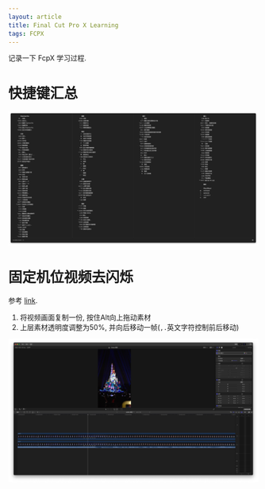 ```yaml
---
layout: article
title: Final Cut Pro X Learning
tags: FCPX
---
```


记录一下 FcpX 学习过程.

<!--more-->

# 快捷键汇总

![shortcurs](/imgs/20230618-FCPx/FCPX_shortcuts.png)

# 固定机位视频去闪烁

参考 [link](https://www.bilibili.com/video/BV1a441187XK/?vd_source=2a642a49e8a00fb28ed880cbc2cc9e88).

1. 将视频画面复制一份, 按住Alt向上拖动素材
2. 上层素材透明度调整为50%, 并向后移动一帧(`,.`英文字符控制前后移动)

![remove_flicker](/imgs/20230618-FCPx/remove_flicker.jpeg)

